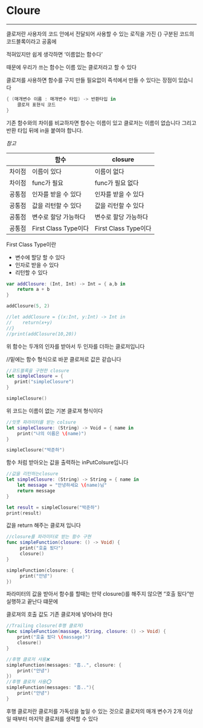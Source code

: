 # Cloure

---

클로저란 사용자의 코드 안에서 전달되어 사용할 수 있는 로직을 가진 {} 구분된 코드의 코드블록이라고 공홈에

적혀있지만 쉽게 생각하면 ‘이름없는 함수다’

때문에 우리가 쓰는 함수는 이름 있는 클로저라고 할 수 있다

클로저를 사용하면 함수를 구지 만들 필요없이 즉석에서 만들 수 있다는 장점이 있습니다

```swift
{ (매개변수 이름 : 매개변수 타입) -> 반환타입 in 
	클로저 표현식 코드
}
```

기존 함수와의 차이를 비교하자면 함수는 이름이 있고 클로저는 이름이 없습니다 그리고 반환 타입 뒤에 in을 붙여야 합니다.

*참고*

|  | 함수 | closure |
| --- | --- | --- |
| 차이점 | 이름이 있다 | 이름이 없다 |
| 차이점 |  func가 필요 |  func가 필요 없다 |
| 공통점 | 인자를 받을 수 있다 | 인자를 받을 수 있다 |
| 공통점 | 값을 리턴할 수 있다 | 값을 리턴할 수 있다 |
| 공통점 | 변수로 할당 가능하다 | 변수로 할당 가능하다 |
| 공통점 | First Class Type이다 | First Class Type이다 |

First Class Type이란

- 변수에 할당 할 수 있다
- 인자로 받을 수 있다
- 리턴할 수 있다

```swift
var addClosure: (Int, Int) -> Int = { a,b in
    return a + b
}

addClosure(5, 2)

//let addClosure = {(x:Int, y:Int) -> Int in
//    return(x+y)
//}
//print(addClosure(10,20))
```

위 함수는 두개의 인자를 받아서 두 인자를 더하는 클로저입니다

//밑에는 함수 형식으로 바꾼 클로져로 값은 같습니다

```swift
//코드블록을 구현한 closure
let simpleClosure = {
   print("simpleClosure")
}

simpleClosure()
```

위 코드는 이름이 없는 기본 클로져 형식이다

```swift
//잇풋 파라미터를 받는 colsure
let simpleClosure: (String) -> Void = { name in
    print("나의 이름은 \(name)")
}

simpleClosure("박준하")

```

함수 처럼 받아오는 값을 출력하는 inPutColsure입니다

```swift
//값을 리턴하는closure
let simpleClosure: (String) -> String = { name in
    let message = "안녕하세요 \(name)님"
    return message
}

let result = simpleClosure("박준하")
print(result)

```

값을 return 해주는 클로져 입니다

```swift
//closure를 파라미터로 받는 함수 구현
func simpleFunction(closure: () -> Void) {
     print("호출 됬다")
     closure()
}

simpleFunction(closure: {
     print("안녕")
})
```

파라미터의 값을 받아서 함수를 할때는 만약 closure()를 해주지 않으면 “호출 됬다”만 실행하고 끝난다 떄문에 

클로져의 호출 값도 기존 클로저에 넣어놔야 한다

```swift
//Trailing closure(후행 클로져)
func simpleFunction(massage, String, closure: () -> Void) {
	print("호출 됬다 \(massage)")
	closure()
}

//후행 클로저 사용❌
simpleFunction(messages: "흠..", closure: {
 	print("안녕")
})
//후행 클로저 사용⭕️
simpleFunction(messages: "흠.."){
	print("안녕")
}
```

후행 클로저란 클로저를 가독성을 높일 수 있는 것으로 클로저의 매개 변수가 2개 이상 일 때부터 마지막 클로저를 생략할 수 있다
